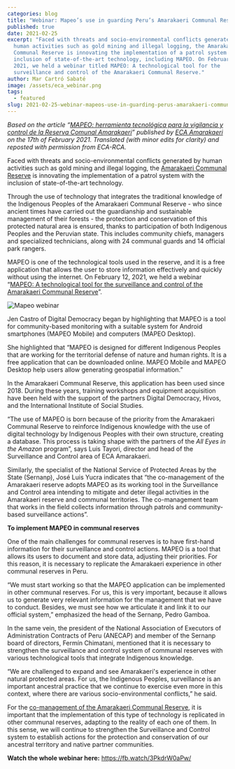 ```yaml
---
categories: blog
title: "Webinar: Mapeo’s use in guarding Peru’s Amarakaeri Communal Reserve"
published: true
date: 2021-02-25
excerpt: "Faced with threats and socio-environmental conflicts generated by
  human activities such as gold mining and illegal logging, the Amarakaeri
  Communal Reserve is innovating the implementation of a patrol system with the
  inclusion of state-of-the-art technology, including MAPEO. On February 12,
  2021, we held a webinar titled MAPEO: A technological tool for the
  surveillance and control of the Amarakaeri Communal Reserve."
author: Mar Cartró Sabaté
image: /assets/eca_webinar.png
tags:
  - featured
slug: 2021-02-25-webinar-mapeos-use-in-guarding-perus-amarakaeri-communal-reserve
---
```

*Based on the article “[MAPEO: herramienta tecnológica para la vigilancia y control de la Reserva Comunal Amarakaeri](https://amarakaeri.org/mapeo-herramienta-tecnologica-vigilancia-control-reserva-amarakaeri/)” published by*  *[ECA Amarakaeri](https://amarakaeri.org/eca-amarakaeri/) on the 17th of February 2021. Translated (with minor edits for clarity) and reposted with permission from ECA-RCA.*

Faced with threats and socio-environmental conflicts generated by human activities such as gold mining and illegal logging, the [](https://amarakaeri.org/reserva-comunal-amarakaeri/)[Amarakaeri Communal Reserve](https://amarakaeri.org/reserva-comunal-amarakaeri/) is innovating the implementation of a patrol system with the inclusion of state-of-the-art technology.

Through the use of technology that integrates the traditional knowledge of the Indigenous Peoples of the Amarakaeri Communal Reserve - who since ancient times have carried out the guardianship and sustainable management of their forests - the protection and conservation of this protected natural area is ensured, thanks to participation of both Indigenous Peoples and the Peruvian state. This includes community chiefs, managers and specialized technicians, along with 24 communal guards and 14 official park rangers.

MAPEO is one of the technological tools used in the reserve, and it is a free application that allows the user to store information effectively and quickly without using the internet. On February 12, 2021, we held a webinar “[MAPEO: A technological tool for the surveillance and control of the Amarakaeri Communal Reserve](https://fb.watch/3PkdrW0aPw/)”.

![Mapeo webinar](http://img.youtube.com/vi/XMmldDe245A/0.jpg)

Jen Castro of Digital Democracy began by highlighting that MAPEO is a tool for community-based monitoring with a suitable system for Android smartphones (MAPEO Mobile) and computers (MAPEO Desktop).

She highlighted that “MAPEO is designed for different Indigenous Peoples that are working for the territorial defense of nature and human rights. It is a free application that can be downloaded online. MAPEO Mobile and MAPEO Desktop help users allow generating geospatial information.”

In the Amarakaeri Communal Reserve, this application has been used since 2018. During these years, training workshops and equipment acquisition have been held with the support of the partners Digital Democracy, Hivos, and the International Institute of Social Studies.

“The use of MAPEO is born because of the priority from the Amarakaeri Communal Reserve to reinforce Indigenous knowledge with the use of digital technology by Indigenous Peoples with their own structure, creating a database. This process is taking shape with the partners of the *All Eyes in the Amazon* program”, says Luis Tayori, director and head of the Surveillance and Control area of ​​ECA Amarakaeri.

Similarly, the specialist of the National Service of Protected Areas by the State (Sernanp), José Luis Yucra indicates that “the co-management of the Amarakaeri reserve adopts MAPEO as its working tool in the Surveillance and Control area intending to mitigate and deter illegal activities in the Amarakaeri reserve and communal territories. The co-management team that works in the field collects information through patrols and community-based surveillance actions”.

**To implement MAPEO in communal reserves**

One of the main challenges for communal reserves is to have first-hand information for their surveillance and control actions. MAPEO is a tool that allows its users to document and store data, adjusting their priorities. For this reason, it is necessary to replicate the Amarakaeri experience in other communal reserves in Peru.

“We must start working so that the MAPEO application can be implemented in other communal reserves. For us, this is very important, because it allows us to generate very relevant information for the management that we have to conduct. Besides, we must see how we articulate it and link it to our official system,” emphasized the head of the Sernanp, Pedro Gamboa.

In the same vein, the president of the National Association of Executors of Administration Contracts of Peru (ANECAP) and member of the Sernanp board of directors, Fermín Chimatani, mentioned that it is necessary to strengthen the surveillance and control system of communal reserves with various technological tools that integrate Indigenous knowledge.

“We are challenged to expand and see Amarakaeri's experience in other natural protected areas. For us, the Indigenous Peoples, surveillance is an important ancestral practice that we continue to exercise even more in this context, where there are various socio-environmental conflicts,” he said.

For the [co-management of the Amarakaeri Communal Reserve](https://amarakaeri.org/cogestion-reserva-comunal-amarakaeri/), it is important that the implementation of this type of technology is replicated in other communal reserves, adapting to the reality of each one of them. In this sense, we will continue to strengthen the Surveillance and Control system to establish actions for the protection and conservation of our ancestral territory and native partner communities.

**Watch the whole webinar here:** [](https://fb.watch/3PkdrW0aPw/) <https://fb.watch/3PkdrW0aPw/>